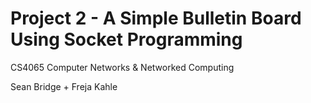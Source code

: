# Project 2 - A Simple Bulletin Board Using Socket Programming
CS4065 Computer Networks & Networked Computing

Sean Bridge + Freja Kahle
